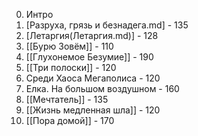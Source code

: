 0) Интро  
1) [Разруха, грязь и безнадега.md] - 135
2) [Летаргия(Летаргия.md)] - 128
3) [[Бурю Зовём]] - 110
4) [[Глухонемое Безумие]] - 190
5) [[Три полоски]] - 120
6) Среди Хаоса Мегаполиса - 120
7) Елка. На большом воздушном - 160
8) [[Мечтатель]] - 135
9) [[Жизнь медленная шла]] - 120
10) [[Пора домой]] - 170
